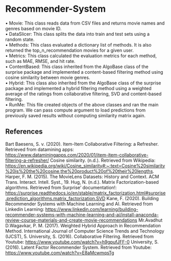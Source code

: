 # Recommender-System

•	Movie: This class reads data from CSV files and returns movie names and genres based on movie ID.  
•	DataSlicer: This class splits the data into train and test sets using a random state.  
•	Methods: This class evaluated a dictionary list of methods. It is also returned the top_n_recommendation movies for a given user.   
•	Metrics: This class calculated the evaluation metrics for each method, such as MAE, RMSE, and hit rate.  
•	ContentBased: This class inherited from the AlgoBase class of the surprise package and implemented a content-based filtering method using cosine similarity between movie genres.  
•	Hybrid: This class also inherited from the AlgoBase class of the surprise package and implemented a hybrid filtering method using a weighted average of the ratings from collaborative filtering, SVD and content-based filtering.  
•	RunMe: This file created objects of the above classes and ran the main program. We can pass compute argument to load predictions from previously saved results without computing similarity matrix again.  






## References
Bart Baesens, S. v. (2020). Item-Item Collaborative Filtering: a Refresher. Retrieved from datamining apps: https://www.dataminingapps.com/2020/01/item-item-collaborative-filtering-a-refresher/
Cosine similarity. (n.d.). Retrieved from Wikipedia: https://en.wikipedia.org/wiki/Cosine_similarity#:~:text=Cosine%20similarity%20is%20the%20cosine,the%20product%20of%20their%20lengths.
Harper, F. M. (2015). The MovieLens Datasets: History and Context. ACM Trans. Interact. Intell. Syst., 19.
Hug, N. (n.d.). Matrix Factorization-based algorithms. Retrieved from Surprise’ documentation!: https://surprise.readthedocs.io/en/stable/matrix_factorization.html#surprise.prediction_algorithms.matrix_factorization.SVD
Kane, F. (2020). Building Recommender Systems with Machine Learning and AI. Retrieved from Linkedin Learning: https://www.linkedin.com/learning/building-recommender-systems-with-machine-learning-and-ai/install-anaconda-review-course-materials-and-create-movie-recommendations
Mr.Avadhut D.Wagavkar, P. M. (2017). Weighted Hybrid Approach in Recommendation Method. International Journal of Computer Science Trends and Technology (IJCST), 5.
University, S. (2016). Collaborative Filtering. Retrieved from Youtube: https://www.youtube.com/watch?v=h9gpufJFF-0
University, S. (2016). Latent Factor Recommender System. Retrieved from Youtube: https://www.youtube.com/watch?v=E8aMcwmqsTg

